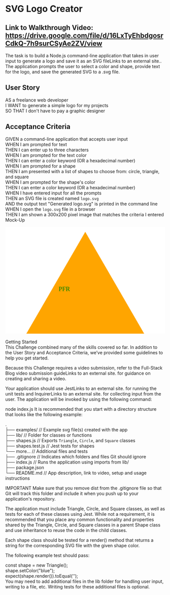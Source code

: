 # SVG Logo Creator

## Link to Walkthrough Video:  https://drive.google.com/file/d/16LxTyEhbdgosrCdkQ-7h9surCSyAe2ZV/view



The task is to build a Node.js command-line application that takes in user input to generate a logo and save it as an SVG fileLinks to an external site.. The application prompts the user to select a color and shape, provide text for the logo, and save the generated SVG to a .svg file.


## User Story  
AS a freelance web developer  
I WANT to generate a simple logo for my projects  
SO THAT I don't have to pay a graphic designer  

## Acceptance Criteria  
GIVEN a command-line application that accepts user input  
WHEN I am prompted for text  
THEN I can enter up to three characters  
WHEN I am prompted for the text color  
THEN I can enter a color keyword (OR a hexadecimal number)  
WHEN I am prompted for a shape  
THEN I am presented with a list of shapes to choose from: circle, triangle, and square  
WHEN I am prompted for the shape's color  
THEN I can enter a color keyword (OR a hexadecimal number)  
WHEN I have entered input for all the prompts  
THEN an SVG file is created named `logo.svg`  
AND the output text "Generated logo.svg" is printed in the command line  
WHEN I open the `logo.svg` file in a browser  
THEN I am shown a 300x200 pixel image that matches the criteria I entered  
Mock-Up

![Example logo](./examples/logo-2.svg)

Getting Started  
This Challenge combined many of the skills covered so far. In addition to the User Story and Acceptance Criteria, we’ve provided some guidelines to help you get started.

Because this Challenge requires a video submission, refer to the Full-Stack Blog video submission guideLinks to an external site. for guidance on creating and sharing a video.

Your application should use JestLinks to an external site. for running the unit tests and InquirerLinks to an external site. for collecting input from the user. The application will be invoked by using the following command:

node index.js
It is recommended that you start with a directory structure that looks like the following example:

.  
├── examples/           // Example svg file(s) created with the app  
├── lib/                // Folder for classes or functions  
    ├── shapes.js       // Exports `Triangle`, `Circle`, and `Square` classes  
    ├── shapes.test.js  // Jest tests for shapes  
    └── more...         // Additional files and tests  
├── .gitignore          // Indicates which folders and files Git should ignore  
├── index.js            // Runs the application using imports from lib/  
├── package.json  
└── README.md           // App description, link to video, setup and usage instructions    



IMPORTANT
Make sure that you remove dist from the .gitignore file so that Git will track this folder and include it when you push up to your application's repository.

The application must include Triangle, Circle, and Square classes, as well as tests for each of these classes using Jest. While not a requirement, it is recommended that you place any common functionality and properties shared by the Triangle, Circle, and Square classes in a parent Shape class and use inheritance to reuse the code in the child classes.

Each shape class should be tested for a render() method that returns a string for the corresponding SVG file with the given shape color.

The following example test should pass:

const shape = new Triangle();  
shape.setColor("blue");  
expect(shape.render()).toEqual('<polygon points="150, 18 244, 182 56, 182" fill="blue" />');  
You may need to add additional files in the lib folder for handling user input, writing to a file, etc. Writing tests for these additional files is optional.